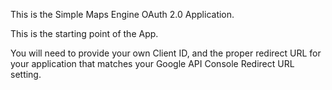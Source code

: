 This is the Simple Maps Engine OAuth 2.0 Application. 

This is the starting point of the App. 

You will need to provide your own Client ID, and the proper redirect URL for your application that matches your Google API Console Redirect URL setting.